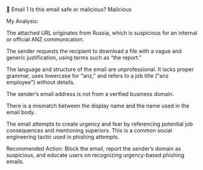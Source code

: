 📄 Email 1
Is this email safe or malicious?
Malicious

My Analysis:

The attached URL originates from Russia, which is suspicious for an internal or official ANZ communication.

The sender requests the recipient to download a file with a vague and generic justification, using terms such as “the report.”

The language and structure of the email are unprofessional. It lacks proper grammar, uses lowercase for "anz," and refers to a job title ("anz employee") without details.

The sender’s email address is not from a verified business domain.

There is a mismatch between the display name and the name used in the email body.

The email attempts to create urgency and fear by referencing potential job consequences and mentioning superiors. This is a common social engineering tactic used in phishing attempts.

Recommended Action:
Block the email, report the sender’s domain as suspicious, and educate users on recognizing urgency-based phishing emails.

